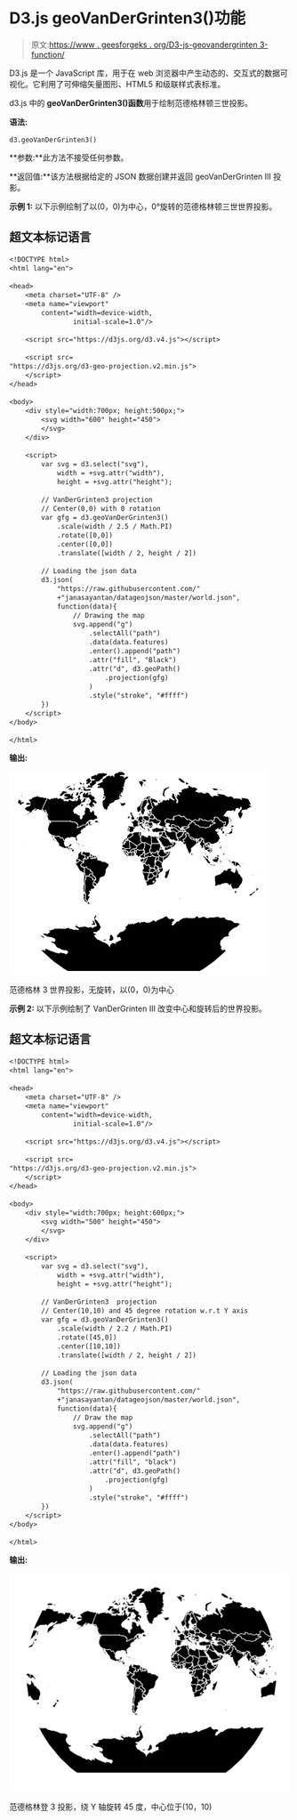 # D3.js geoVanDerGrinten3()功能

> 原文:[https://www . geesforgeks . org/D3-js-geovandergrinten 3-function/](https://www.geeksforgeeks.org/d3-js-geovandergrinten3-function/)

D3.js 是一个 JavaScript 库，用于在 web 浏览器中产生动态的、交互式的数据可视化。它利用了可伸缩矢量图形、HTML5 和级联样式表标准。

d3.js 中的 **geoVanDerGrinten3()函数**用于绘制范德格林顿三世投影。

**语法:**

```
d3.geoVanDerGrinten3()

```

**参数:**此方法不接受任何参数。

**返回值:**该方法根据给定的 JSON 数据创建并返回 geoVanDerGrinten III 投影。

**示例 1:** 以下示例绘制了以(0，0)为中心，0°旋转的范德格林顿三世世界投影。

## 超文本标记语言

```
<!DOCTYPE html> 
<html lang="en"> 

<head> 
    <meta charset="UTF-8" /> 
    <meta name="viewport"
        content="width=device-width, 
                initial-scale=1.0"/> 

    <script src="https://d3js.org/d3.v4.js"></script>

    <script src=
"https://d3js.org/d3-geo-projection.v2.min.js">
    </script>
</head> 

<body> 
    <div style="width:700px; height:500px;"> 
        <svg width="600" height="450"> 
        </svg> 
    </div> 

    <script>
        var svg = d3.select("svg"),
            width = +svg.attr("width"),
            height = +svg.attr("height");

        // VanDerGrinten3 projection
        // Center(0,0) with 0 rotation
        var gfg = d3.geoVanDerGrinten3()
            .scale(width / 2.5 / Math.PI)
            .rotate([0,0])
            .center([0,0])
            .translate([width / 2, height / 2])

        // Loading the json data
        d3.json(
            "https://raw.githubusercontent.com/"
            +"janasayantan/datageojson/master/world.json", 
            function(data){
                // Drawing the map
                svg.append("g")
                    .selectAll("path")
                    .data(data.features)
                    .enter().append("path")
                    .attr("fill", "Black")
                    .attr("d", d3.geoPath()
                        .projection(gfg)
                    )
                    .style("stroke", "#ffff")
        })
    </script>
</body> 

</html>
```

**输出:**

![](img/468e93e1fc0e7acd1a2b17e6119c7705.png)

范德格林 3 世界投影，无旋转，以(0，0)为中心

**示例 2:** 以下示例绘制了 VanDerGrinten III 改变中心和旋转后的世界投影。

## 超文本标记语言

```
<!DOCTYPE html> 
<html lang="en"> 

<head> 
    <meta charset="UTF-8" /> 
    <meta name="viewport"
        content="width=device-width, 
                initial-scale=1.0"/> 

    <script src="https://d3js.org/d3.v4.js"></script>

    <script src=
"https://d3js.org/d3-geo-projection.v2.min.js">
    </script>
</head> 

<body> 
    <div style="width:700px; height:600px;"> 
        <svg width="500" height="450"> 
        </svg> 
    </div> 

    <script>
        var svg = d3.select("svg"),
            width = +svg.attr("width"),
            height = +svg.attr("height");

        // VanDerGrinten3  projection
        // Center(10,10) and 45 degree rotation w.r.t Y axis
        var gfg = d3.geoVanDerGrinten3()
            .scale(width / 2.2 / Math.PI)
            .rotate([45,0])
            .center([10,10])
            .translate([width / 2, height / 2])

        // Loading the json data
        d3.json(
            "https://raw.githubusercontent.com/"
            +"janasayantan/datageojson/master/world.json", 
            function(data){
                // Draw the map
                svg.append("g")
                    .selectAll("path")
                    .data(data.features)
                    .enter().append("path")
                    .attr("fill", "black")
                    .attr("d", d3.geoPath()
                        .projection(gfg)
                    )
                    .style("stroke", "#ffff")
        })
    </script>
</body> 

</html>
```

**输出:**

![](img/66e6a3f71c6b1e96f42b0c334ad5c11b.png)

范德格林登 3 投影，绕 Y 轴旋转 45 度，中心位于(10，10)